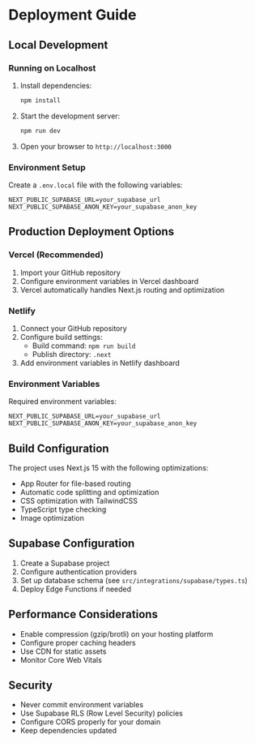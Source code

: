 
# Deployment Guide

## Local Development

### Running on Localhost

1. Install dependencies:
   ```bash
   npm install
   ```

2. Start the development server:
   ```bash
   npm run dev
   ```

3. Open your browser to `http://localhost:3000`

### Environment Setup

Create a `.env.local` file with the following variables:
```env
NEXT_PUBLIC_SUPABASE_URL=your_supabase_url
NEXT_PUBLIC_SUPABASE_ANON_KEY=your_supabase_anon_key
```

## Production Deployment Options

### Vercel (Recommended)

1. Import your GitHub repository
2. Configure environment variables in Vercel dashboard
3. Vercel automatically handles Next.js routing and optimization

### Netlify

1. Connect your GitHub repository
2. Configure build settings:
   - Build command: `npm run build`
   - Publish directory: `.next`
3. Add environment variables in Netlify dashboard

### Environment Variables

Required environment variables:
```
NEXT_PUBLIC_SUPABASE_URL=your_supabase_url
NEXT_PUBLIC_SUPABASE_ANON_KEY=your_supabase_anon_key
```

## Build Configuration

The project uses Next.js 15 with the following optimizations:
- App Router for file-based routing
- Automatic code splitting and optimization
- CSS optimization with TailwindCSS
- TypeScript type checking
- Image optimization

## Supabase Configuration

1. Create a Supabase project
2. Configure authentication providers
3. Set up database schema (see `src/integrations/supabase/types.ts`)
4. Deploy Edge Functions if needed

## Performance Considerations

- Enable compression (gzip/brotli) on your hosting platform
- Configure proper caching headers
- Use CDN for static assets
- Monitor Core Web Vitals

## Security

- Never commit environment variables
- Use Supabase RLS (Row Level Security) policies
- Configure CORS properly for your domain
- Keep dependencies updated
